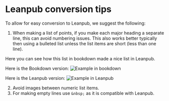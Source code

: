 # Leanpub conversion tips

To allow for easy conversion to Leanpub, we suggest the following:

1) When making a list of points, if you make each major heading a separate line, this can avoid numbering issues. This also works better typically then using a bulleted list unless the list items are short (less than one line).

Here you can see how this list in bookdown made a nice list in Leanpub.

Here is the Bookdown version:
![Example in bookdown](https://raw.githubusercontent.com/jhudsl/OTTR_Template/main/resources/screenshots/numbering_bookdown.png)

Here is the Leanpub version:
![Example in Leanpub](https://raw.githubusercontent.com/jhudsl/OTTR_Template/main/resources/screenshots/numbering_leanpub.png)

2) Avoid images between numeric list items.
3) For making empty lines use `&nbsp;` as it is compatible with Leanpub.
